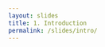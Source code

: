 ```yaml
---
layout: slides
title: 1. Introduction
permalink: /slides/intro/
---
```


<section data-markdown data-separator="^\n---\n$" data-separator-vertical="^\n--\n$">
<script type="text/template">

# Title

---

# Slide 2

Some text

--

# Slide 2A

Some other text

</script>
</section>